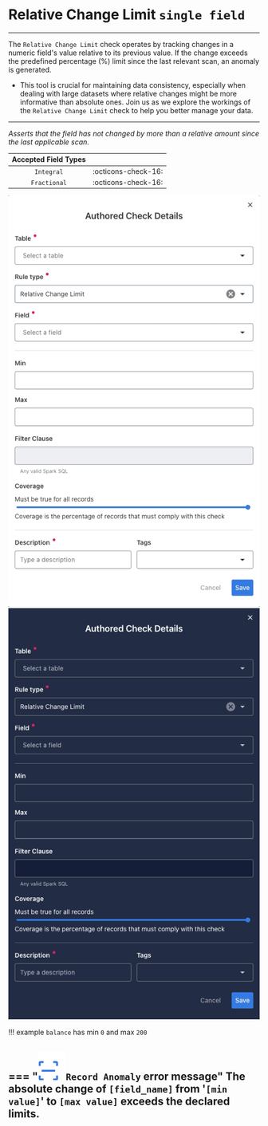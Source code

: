 # Relative Change Limit <spam id='single-field'>`single field`</spam>
---

The `Relative Change Limit` check operates by tracking changes in a numeric field's value relative to its previous value. If the change exceeds the predefined percentage (%) limit since the last relevant scan, an anomaly is generated.

- This tool is crucial for maintaining data consistency, especially when dealing with large datasets where relative changes might be more informative than absolute ones. Join us as we explore the workings of the `Relative Change Limit` check to help you better manage your data.

---
*Asserts that the field has not changed by more than a relative amount since the last applicable scan.*

| Accepted Field Types   |                      |
| :--------------------: | :------------------: |
| `Integral`                 | :octicons-check-16:   |
| `Fractional`            | :octicons-check-16:   |


![Screenshot](../assets/checks/rule-types/relative-change-limit-light.png#only-light)
![Screenshot](../assets/checks/rule-types/relative-change-limit-dark.png#only-dark)

!!! example
    `balance` has min `0` and max `200`

=== "![Screenshot](../assets/checks/rule-types/icons/icon-record-anomaly-dark.svg)`Record Anomaly` error message"
    The absolute change of `[field_name]` from '`[min value]`' to `[max value]` exceeds the declared limits.
--- 